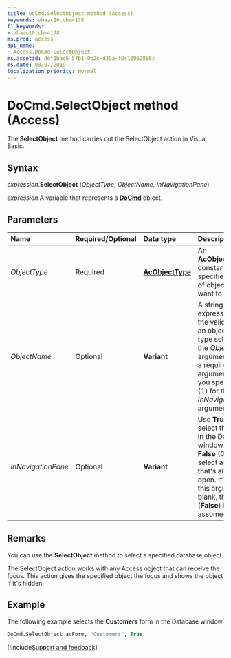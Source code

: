```yaml
---
title: DoCmd.SelectObject method (Access)
keywords: vbaac10.chm4178
f1_keywords:
- vbaac10.chm4178
ms.prod: access
api_name:
- Access.DoCmd.SelectObject
ms.assetid: def1bac5-57b1-0b2c-d39a-f0c10962880c
ms.date: 03/07/2019
localization_priority: Normal
---
```



# DoCmd.SelectObject method (Access)

The **SelectObject** method carries out the SelectObject action in Visual Basic.


## Syntax

_expression_.**SelectObject** (_ObjectType_, _ObjectName_, _InNavigationPane_)

_expression_ A variable that represents a **[DoCmd](Access.DoCmd.md)** object.


## Parameters

|Name|Required/Optional|Data type|Description|
|:-----|:-----|:-----|:-----|
| _ObjectType_|Required|**[AcObjectType](Access.AcObjectType.md)**|An **AcObjectType** constant that specifies the type of object that you want to select.|
| _ObjectName_|Optional|**Variant**|A string expression that's the valid name of an object of the type selected by the  _ObjectType_ argument. This is a required argument, unless you specify **True** (1) for the _InNavigationPane_ argument.|
| _InNavigationPane_|Optional|**Variant**|Use **True** to select the object in the Database window. Use **False** (0) to select an object that's already open. If you leave this argument blank, the default (**False**) is assumed.|

## Remarks

You can use the **SelectObject** method to select a specified database object.

The SelectObject action works with any Access object that can receive the focus. This action gives the specified object the focus and shows the object if it's hidden.


## Example

The following example selects the **Customers** form in the Database window.

```vb
DoCmd.SelectObject acForm, "Customers", True
```


[!include[Support and feedback](~/includes/feedback-boilerplate.md)]
